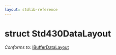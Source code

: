 ```yaml
---
layout: stdlib-reference
---
```


# struct Std430DataLayout

*Conforms to:* [IBufferDataLayout](/stdlib-reference/interfaces/IBufferDataLayout/index)

